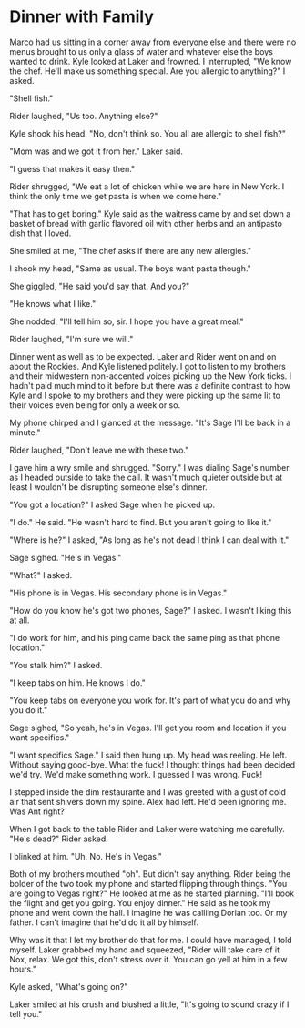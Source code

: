 # Dinner with Family
Marco had us sitting in a corner away from everyone else and there were no menus brought to us only a glass of water and whatever else the boys wanted to drink.  Kyle looked at Laker and frowned.  I interrupted, "We know the chef.  He'll make us something special.  Are you allergic to anything?"  I asked.

"Shell fish."

Rider laughed, "Us too.  Anything else?"

Kyle shook his head.  "No, don't think so.  You all are allergic to shell fish?"

"Mom was and we got it from her."  Laker said.

"I guess that makes it easy then."  

Rider shrugged, "We eat a lot of chicken while we are here in New York.  I think the only time we get pasta is when we come here."

"That has to get boring." Kyle said as the waitress came by and set down a basket of bread with garlic flavored oil with other herbs and an antipasto dish that I loved.  

She smiled at me, "The chef asks if there are any new allergies."

I shook my head, "Same as usual.  The boys want pasta though."

She giggled, "He said you'd say that.  And you?"

"He knows what I like."  

She nodded, "I'll tell him so, sir.  I hope you have a great meal."

Rider laughed, "I'm sure we will."

Dinner went as well as to be expected.  Laker and Rider went on and on about the Rockies.  And Kyle listened politely.  I got to listen to my brothers and their midwestern non-accented voices picking up the New York ticks.  I hadn't paid much mind to it before but there was a definite contrast to how Kyle and I spoke to my brothers and they were picking up the  same lit to their voices even being for only a week or so.

My phone chirped and I glanced at the message.  "It's Sage I'll be back in a minute."

Rider laughed, "Don't leave me with these two."

I gave him a wry smile and shrugged.  "Sorry."  I was dialing Sage's number as I headed outside to take the call.  It wasn't much quieter outside but at least I wouldn't be disrupting someone else's dinner.

"You got a location?"  I asked Sage when he picked up.

"I do."  He said.  "He wasn't hard to find.  But you aren't going to like it."

"Where is he?" I asked, "As long as he's not dead I think I can deal with it."

Sage sighed.  "He's in Vegas."

"What?"  I asked.

"His phone is in Vegas.  His secondary phone is in Vegas."  

"How do you know he's got two phones, Sage?"  I asked.  I wasn't liking this at all.

"I do work for him, and his ping came back the same ping as that phone location."

"You stalk him?"  I asked.

"I keep tabs on him.  He knows I do."

"You keep tabs on everyone you work for.  It's part of what you do and why you do it." 

Sage sighed, "So yeah, he's in Vegas.  I'll get you room and location if you want specifics."

"I want specifics Sage."  I said then hung up.  My head was reeling.  He left.  Without saying good-bye.  What the fuck!  I thought things had been decided we'd try.  We'd make something work.  I guessed I was wrong.  Fuck!

I stepped inside the dim restaurante and I was greeted with a gust of cold air that sent shivers down my spine.  Alex had left.  He'd been ignoring me.  Was Ant right?

When I got back to the table Rider and Laker were watching me carefully.  "He's dead?"  Rider asked.

I blinked at him.  "Uh.  No.  He's in Vegas."

Both of my brothers mouthed "oh".  But didn't say anything.  Rider being the bolder of the two took my phone and started flipping through things.  "You are going to Vegas right?"  He looked at me as he started planning.  "I'll book the flight and get you going.  You enjoy dinner."  He said as he took my phone and went down the hall.  I imagine he was calliing Dorian too.  Or my father.  I can't imagine that he'd do it all by himself.  

Why was it that I let my brother do that for me.  I could have managed, I told myself.  Laker grabbed my hand and squeezed, "Rider will take care of it Nox, relax.  We got this, don't stress over it.  You can go yell at him in a few hours."

Kyle asked, "What's going on?"

Laker smiled at his crush and blushed a little, "It's going to sound crazy if I tell you."


<!--stackedit_data:
eyJoaXN0b3J5IjpbNzgzOTM4NTI2LC0xODMxMjQ2OTMwLC0xMj
Y5Mzk0MjU4LDE1ODA5NjQ2MjIsLTU3NjE3MzYwMCwxODg3NDE5
OTg1LDkxMDk4MzI3N119
-->
